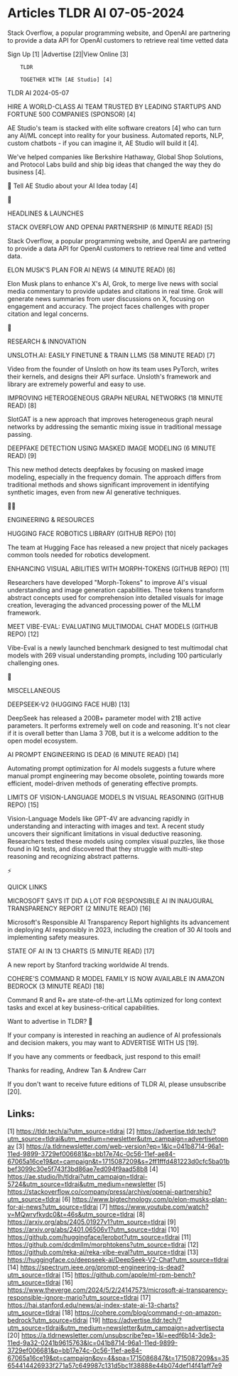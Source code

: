 # Articles TLDR AI 07-05-2024

Stack Overflow, a popular programming website, and OpenAI are
partnering to provide a data API for OpenAI customers to retrieve real
time vetted data  

 Sign Up [1] |Advertise [2]|View Online [3] 

		TLDR 

		TOGETHER WITH [AE Studio] [4]

TLDR AI 2024-05-07

 HIRE A WORLD-CLASS AI TEAM TRUSTED BY LEADING STARTUPS AND FORTUNE
500 COMPANIES (SPONSOR) [4] 

 AE Studio's team is stacked with elite software creators [4] who can
turn any AI/ML concept into reality for your business. Automated
reports, NLP, custom chatbots - if you can imagine it, AE Studio will
build it [4].

We've helped companies like Berkshire Hathaway, Global Shop Solutions,
and Protocol Labs build and ship big ideas that changed the way they
do business [4].

💬 Tell AE Studio about your AI Idea today [4]

🚀 

HEADLINES & LAUNCHES

 STACK OVERFLOW AND OPENAI PARTNERSHIP (6 MINUTE READ) [5] 

 Stack Overflow, a popular programming website, and OpenAI are
partnering to provide a data API for OpenAI customers to retrieve real
time and vetted data. 

 ELON MUSK'S PLAN FOR AI NEWS (4 MINUTE READ) [6] 

 Elon Musk plans to enhance X's AI, Grok, to merge live news with
social media commentary to provide updates and citations in real time.
Grok will generate news summaries from user discussions on X, focusing
on engagement and accuracy. The project faces challenges with proper
citation and legal concerns. 

🧠 

RESEARCH & INNOVATION

 UNSLOTH.AI: EASILY FINETUNE & TRAIN LLMS (58 MINUTE READ) [7] 

 Video from the founder of Unsloth on how its team uses PyTorch,
writes their kernels, and designs their API surface. Unsloth's
framework and library are extremely powerful and easy to use. 

 IMPROVING HETEROGENEOUS GRAPH NEURAL NETWORKS (18 MINUTE READ) [8] 

 SlotGAT is a new approach that improves heterogeneous graph neural
networks by addressing the semantic mixing issue in traditional
message passing. 

 DEEPFAKE DETECTION USING MASKED IMAGE MODELING (6 MINUTE READ) [9] 

 This new method detects deepfakes by focusing on masked image
modeling, especially in the frequency domain. The approach differs
from traditional methods and shows significant improvement in
identifying synthetic images, even from new AI generative techniques. 

🧑‍💻 

ENGINEERING & RESOURCES

 HUGGING FACE ROBOTICS LIBRARY (GITHUB REPO) [10] 

 The team at Hugging Face has released a new project that nicely
packages common tools needed for robotics development. 

 ENHANCING VISUAL ABILITIES WITH MORPH-TOKENS (GITHUB REPO) [11] 

 Researchers have developed "Morph-Tokens" to improve AI's visual
understanding and image generation capabilities. These tokens
transform abstract concepts used for comprehension into detailed
visuals for image creation, leveraging the advanced processing power
of the MLLM framework. 

 MEET VIBE-EVAL: EVALUATING MULTIMODAL CHAT MODELS (GITHUB REPO) [12] 

 Vibe-Eval is a newly launched benchmark designed to test multimodal
chat models with 269 visual understanding prompts, including 100
particularly challenging ones. 

🎁 

MISCELLANEOUS

 DEEPSEEK-V2 (HUGGING FACE HUB) [13] 

 DeepSeek has released a 200B+ parameter model with 21B active
parameters. It performs extremely well on code and reasoning. It's not
clear if it is overall better than Llama 3 70B, but it is a welcome
addition to the open model ecosystem. 

 AI PROMPT ENGINEERING IS DEAD (6 MINUTE READ) [14] 

 Automating prompt optimization for AI models suggests a future where
manual prompt engineering may become obsolete, pointing towards more
efficient, model-driven methods of generating effective prompts. 

 LIMITS OF VISION-LANGUAGE MODELS IN VISUAL REASONING (GITHUB REPO)
[15] 

 Vision-Language Models like GPT-4V are advancing rapidly in
understanding and interacting with images and text. A recent study
uncovers their significant limitations in visual deductive reasoning.
Researchers tested these models using complex visual puzzles, like
those found in IQ tests, and discovered that they struggle with
multi-step reasoning and recognizing abstract patterns. 

⚡ 

QUICK LINKS

 MICROSOFT SAYS IT DID A LOT FOR RESPONSIBLE AI IN INAUGURAL
TRANSPARENCY REPORT (2 MINUTE READ) [16] 

 Microsoft's Responsible AI Transparency Report highlights its
advancement in deploying AI responsibly in 2023, including the
creation of 30 AI tools and implementing safety measures. 

 STATE OF AI IN 13 CHARTS (5 MINUTE READ) [17] 

 A new report by Stanford tracking worldwide AI trends. 

 COHERE'S COMMAND R MODEL FAMILY IS NOW AVAILABLE IN AMAZON BEDROCK (3
MINUTE READ) [18] 

 Command R and R+ are state-of-the-art LLMs optimized for long context
tasks and excel at key business-critical capabilities. 

Want to advertise in TLDR? 📰

 If your company is interested in reaching an audience of AI
professionals and decision makers, you may want to ADVERTISE WITH US
[19]. 

 If you have any comments or feedback, just respond to this email! 

Thanks for reading, 
Andrew Tan & Andrew Carr 

If you don't want to receive future editions of TLDR AI,
please unsubscribe [20]. 

 

Links:
------
[1] https://tldr.tech/ai?utm_source=tldrai
[2] https://advertise.tldr.tech/?utm_source=tldrai&utm_medium=newsletter&utm_campaign=advertisetopnav
[3] https://a.tldrnewsletter.com/web-version?ep=1&lc=041b8714-96a1-11ed-9899-3729ef006681&p=bb17e74c-0c56-11ef-ae84-67065a16ce19&pt=campaign&t=1715087209&s=2ff1fffd481223d0cfc5ba01bbef3099c30e5f743f3bd86ae7ed094f9aad58b8
[4] https://ae.studio/lh/tldrai?utm_campaign=tldrai-5724&utm_source=tldrai&utm_medium=newsletter
[5] https://stackoverflow.co/company/press/archive/openai-partnership?utm_source=tldrai
[6] https://www.bigtechnology.com/p/elon-musks-plan-for-ai-news?utm_source=tldrai
[7] https://www.youtube.com/watch?v=MQwryfkydc0&t=46s&utm_source=tldrai
[8] https://arxiv.org/abs/2405.01927v1?utm_source=tldrai
[9] https://arxiv.org/abs/2401.06506v1?utm_source=tldrai
[10] https://github.com/huggingface/lerobot?utm_source=tldrai
[11] https://github.com/dcdmllm/morphtokens?utm_source=tldrai
[12] https://github.com/reka-ai/reka-vibe-eval?utm_source=tldrai
[13] https://huggingface.co/deepseek-ai/DeepSeek-V2-Chat?utm_source=tldrai
[14] https://spectrum.ieee.org/prompt-engineering-is-dead?utm_source=tldrai
[15] https://github.com/apple/ml-rpm-bench?utm_source=tldrai
[16] https://www.theverge.com/2024/5/2/24147573/microsoft-ai-transparency-responsible-ignore-mario?utm_source=tldrai
[17] https://hai.stanford.edu/news/ai-index-state-ai-13-charts?utm_source=tldrai
[18] https://cohere.com/blog/command-r-on-amazon-bedrock?utm_source=tldrai
[19] https://advertise.tldr.tech/?utm_source=tldrai&utm_medium=newsletter&utm_campaign=advertisecta
[20] https://a.tldrnewsletter.com/unsubscribe?ep=1&l=eedf6b14-3de3-11ed-9a32-0241b9615763&lc=041b8714-96a1-11ed-9899-3729ef006681&p=bb17e74c-0c56-11ef-ae84-67065a16ce19&pt=campaign&pv=4&spa=1715086847&t=1715087209&s=35654414426933f271a57c649987c131d5bc1f38888e44b074def14f41aff7e9